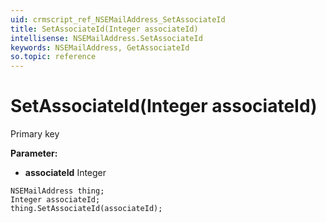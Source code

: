 ```yaml
---
uid: crmscript_ref_NSEMailAddress_SetAssociateId
title: SetAssociateId(Integer associateId)
intellisense: NSEMailAddress.SetAssociateId
keywords: NSEMailAddress, GetAssociateId
so.topic: reference
---
```


# SetAssociateId(Integer associateId)

Primary key

**Parameter:** 
* **associateId** Integer

```crmscript
NSEMailAddress thing;
Integer associateId;
thing.SetAssociateId(associateId);
```

